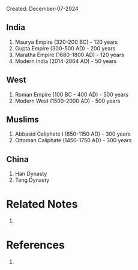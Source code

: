 Created: December-07-2024

## India

1. Maurya Empire (320-200 BC) - 120 years
2. Gupta Empire (300-500 AD) - 200 years
3. Maratha Empire (1680-1800 AD) - 120 years
4. Modern India (2014-2064 AD) - 50 years

## West

1. Roman Empire (100 BC - 400 AD) - 500 years
2. Modern West (1500-2000 AD) - 500 years

## Muslims

1. Abbasid Caliphate I (850-1150 AD) - 300 years
2. Ottoman Caliphate (1450-1750 AD) - 300 years

## China

1. Han Dynasty
2. Tang Dynasty

# Related Notes

1. 
# References

1. 